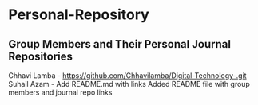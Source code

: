 # Personal-Repository
## Group Members and Their Personal Journal Repositories
Chhavi Lamba -  https://github.com/Chhavilamba/Digital-Technology-.git
Suhail Azam - 
Add README.md with links
Added README file with group members and journal repo links
